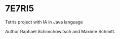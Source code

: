 7E7RI5
======

Tetris project with IA in Java language

Author Raphaël Schimchowitsch and Maxime Schmitt.
